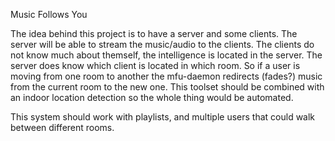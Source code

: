 Music Follows You

The idea behind this project is to have a server and some clients. The server will be able to stream the music/audio to the clients. The clients do not know much about themself,
the intelligence is located in the server. The server does know which client is located in which room. So if a user is moving from one room to another the mfu-daemon redirects
(fades?) music from the current room to the new one. This toolset should be combined with an indoor location detection so the whole thing would be automated.

This system should work with playlists, and multiple users that could walk between different rooms.

